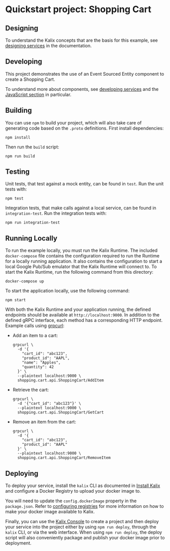 # Quickstart project: Shopping Cart


## Designing

To understand the Kalix concepts that are the basis for this example, see [designing
services](https://docs.kalix.io/services/development-process.html) in the documentation.


## Developing

This project demonstrates the use of an Event Sourced Entity component to create a Shopping Cart.

To understand more about components, see [developing services](https://docs.kalix.io/services/) and
the [JavaScript section](https://docs.kalix.io/javascript/) in particular.


## Building

You can use `npm` to build your project, which will also take care of generating code based on the
`.proto` definitions. First install dependencies:

```
npm install
```

Then run the `build` script:

```
npm run build
```


## Testing

Unit tests, that test against a mock entity, can be found in `test`. Run the unit tests with:

```
npm test
```

Integration tests, that make calls against a local service, can be found in `integration-test`.
Run the integration tests with:

```
npm run integration-test
```


## Running Locally

To run the example locally, you must run the Kalix Runtime. The included `docker-compose` file
contains the configuration required to run the Runtime for a locally running application. It also
contains the configuration to start a local Google Pub/Sub emulator that the Kalix Runtime will
connect to. To start the Kalix Runtime, run the following command from this directory:

```shell
docker-compose up
```

To start the application locally, use the following command:

```shell
npm start
```

With both the Kalix Runtime and your application running, the defined endpoints should be available at
`http://localhost:9000`. In addition to the defined gRPC interface, each method has a corresponding
HTTP endpoint. Example calls using [grpcurl](https://github.com/fullstorydev/grpcurl):

* Add an item to a cart:
  ```shell
  grpcurl \
    -d '{
      "cart_id": "abc123",
      "product_id": "AAPL",
      "name": "Apples",
      "quantity": 42
    }' \
    --plaintext localhost:9000 \
    shopping.cart.api.ShoppingCart/AddItem
  ```

* Retrieve the cart:
  ```shell
  grpcurl \
    -d '{"cart_id": "abc123"}' \
    --plaintext localhost:9000 \
    shopping.cart.api.ShoppingCart/GetCart
  ```

* Remove an item from the cart:
  ```shell
  grpcurl \
    -d '{
      "cart_id": "abc123",
      "product_id": "AAPL"
    }' \
    --plaintext localhost:9000 \
    shopping.cart.api.ShoppingCart/RemoveItem
  ```


## Deploying

To deploy your service, install the `kalix` CLI as documented in [Install Kalix](https://docs.kalix.io/kalix/install-kalix.html) and configure a Docker Registry to upload your docker image to.

You will need to update the `config.dockerImage` property in the `package.json`. Refer to
[configuring registries](https://docs.kalix.io/projects/container-registries.html) for more
information on how to make your docker image available to Kalix.

Finally, you can use the [Kalix Console](https://console.kalix.io) to create a project and then
deploy your service into the project either by using `npm run deploy`, through the `kalix` CLI, or
via the web interface. When using `npm run deploy`, the deploy script will also conveniently package
and publish your docker image prior to deployment.
